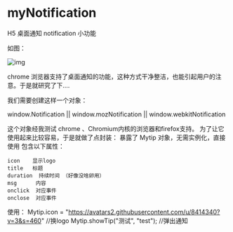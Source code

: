 # myNotification
H5 桌面通知 notification 小功能

如图：

![img](http://www.oschina.net/uploads/img/201307/10095949_a3D7.png "img")  

chrome 浏览器支持了桌面通知的功能，这种方式干净整洁，也能引起用户的注意。于是就研究了下....

我们需要创建这样一个对象：

   window.Notification || window.mozNotification || window.webkitNotification

这个对象经我测试 chrome 、Chromium内核的浏览器和firefox支持。
为了让它使用起来比较容易，于是就做了点封装：
  暴露了 Mytip 对象，无需实例化，直接使用
  包含以下属性：
  
    icon    显示logo
    title   标题
    duration  持续时间 （好像没啥卵用）
    msg      内容
    onclick  对应事件
    onclose  对应事件
  
使用：
    Mytip.icon = "https://avatars2.githubusercontent.com/u/8414340?v=3&s=460"  //换logo
		Mytip.showTip("测试", "test");  //弹出通知

